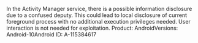 In the Activity Manager service, there is a possible information disclosure due to a confused deputy. This could lead to local disclosure of current foreground process with no additional execution privileges needed. User interaction is not needed for exploitation. Product: AndroidVersions: Android-10Android ID: A-115384617